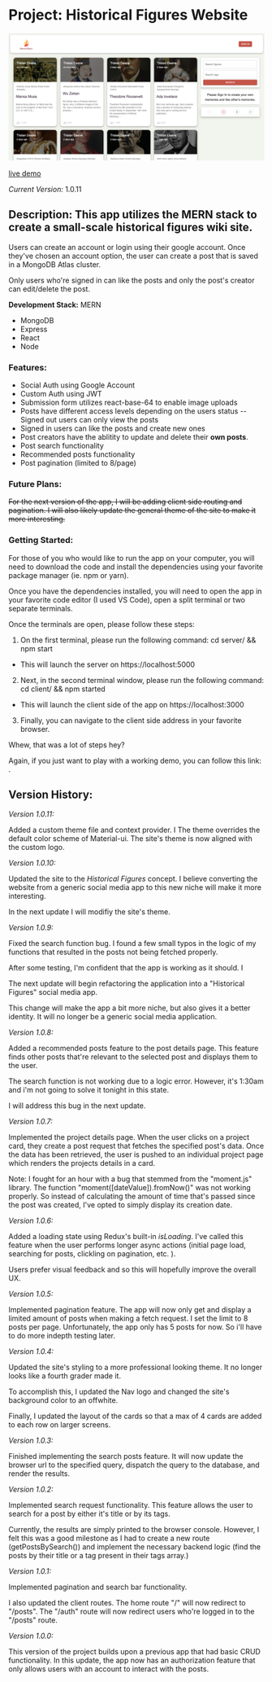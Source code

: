 # Project: Historical Figures Website

![Historical Figures](https://github.com/IM-Deane/images/blob/main/assets/images/historical-figures-main.png)

[live demo](https://im-deane-historical-figures.netlify.app/)

_Current Version:_ 1.0.11

## Description: This app utilizes the MERN stack to create a small-scale historical figures wiki site.

Users can create an account or login using their google account. Once they've
chosen an account option, the user can create a post that is saved in a MongoDB
Atlas cluster.

Only users who're signed in can like the posts and only the post's creator can
edit/delete the post.

**Development Stack:** MERN

- MongoDB
- Express
- React
- Node

### Features:

- Social Auth using Google Account
- Custom Auth using JWT
- Submission form utilizes react-base-64 to enable image uploads
- Posts have different access levels depending on the users status -- Signed out
  users can only view the posts
- Signed in users can like the posts and create new ones
- Post creators have the ablitity to update and delete their **own posts**.
- Post search functionality
- Recommended posts functionality
- Post pagination (limited to 8/page)

### Future Plans:

~~For the next version of the app, I will be adding client side routing and
pagination. I will also likely update the general theme of the site to make it
more interesting.~~

### Getting Started:

For those of you who would like to run the app on your computer, you will need
to download the code and install the dependencies using your favorite package
manager (ie. npm or yarn).

Once you have the dependencies installed, you will need to open the app in your
favorite code editor (I used VS Code), open a split terminal or two separate
terminals.

Once the terminals are open, please follow these steps:

1. On the first terminal, please run the following command: cd server/ && npm
   start

- This will launch the server on https://localhost:5000

2. Next, in the second terminal window, please run the following command: cd
   client/ && npm started

- This will launch the client side of the app on https://localhost:3000

3. Finally, you can navigate to the client side address in your favorite
   browser.

Whew, that was a lot of steps hey?

Again, if you just want to play with a working demo, you can follow this link:
[]().

## Version History:

_Version 1.0.11:_

Added a custom theme file and context provider. I The theme overrides the
default color scheme of Material-ui. The site's theme is now aligned with the
custom logo.

_Version 1.0.10:_

Updated the site to the _Historical Figures_ concept. I believe converting the
website from a generic social media app to this new niche will make it more
interesting.

In the next update I will modifiy the site's theme.

_Version 1.0.9:_

Fixed the search function bug. I found a few small typos in the logic of my
functions that resulted in the posts not being fetched properly.

After some testing, I'm confident that the app is working as it should. I

The next update will begin refactoring the application into a "Historical
Figures" social media app.

This change will make the app a bit more niche, but also gives it a better
identity. It will no longer be a generic social media application.

_Version 1.0.8:_

Added a recommended posts feature to the post details page. This feature finds
other posts that're relevant to the selected post and displays them to the user.

The search function is not working due to a logic error. However, it's 1:30am
and i'm not going to solve it tonight in this state.

I will address this bug in the next update.

_Version 1.0.7:_

Implemented the project details page. When the user clicks on a project card,
they create a post request that fetches the specified post's data. Once the data
has been retrieved, the user is pushed to an individual project page which
renders the projects details in a card.

Note: I fought for an hour with a bug that stemmed from the "moment.js" library.
The function "moment([dateValue]).fromNow()" was not working properly. So
instead of calculating the amount of time that's passed since the post was
created, I've opted to simply display its creation date.

_Version 1.0.6:_

Added a loading state using Redux's built-in _isLoading_. I've called this
feature when the user performs longer async actions (initial page load,
searching for posts, clickling on pagination, etc. ).

Users prefer visual feedback and so this will hopefully improve the overall UX.

_Version 1.0.5:_

Implemented pagination feature. The app will now only get and display a limited
amount of posts when making a fetch request. I set the limit to 8 posts per
page. Unfortunately, the app only has 5 posts for now. So i'll have to do more
indepth testing later.

_Version 1.0.4:_

Updated the site's styling to a more professional looking theme. It no longer
looks like a fourth grader made it.

To accomplish this, I updated the Nav logo and changed the site's background
color to an offwhite.

Finally, I updated the layout of the cards so that a max of 4 cards are added to
each row on larger screens.

_Version 1.0.3:_

Finished implementing the search posts feature. It will now update the browser
url to the specified query, dispatch the query to the database, and render the
results.

_Version 1.0.2:_

Implemented search request functionality. This feature allows the user to search
for a post by either it's title or by its tags.

Currently, the results are simply printed to the browser console. However, I
felt this was a good milestone as I had to create a new route
(getPostsBySearch()) and implement the necessary backend logic (find the posts
by their title or a tag present in their tags array.)

_Version 1.0.1:_

Implemented pagination and search bar functionality.

I also updated the client routes. The home route "/" will now redirect to
"/posts". The "/auth" route will now redirect users who're logged in to the
"/posts" route.

_Version 1.0.0:_

This version of the project builds upon a previous app that had basic CRUD
functionality. In this update, the app now has an authorization feature that
only allows users with an account to interact with the posts.
